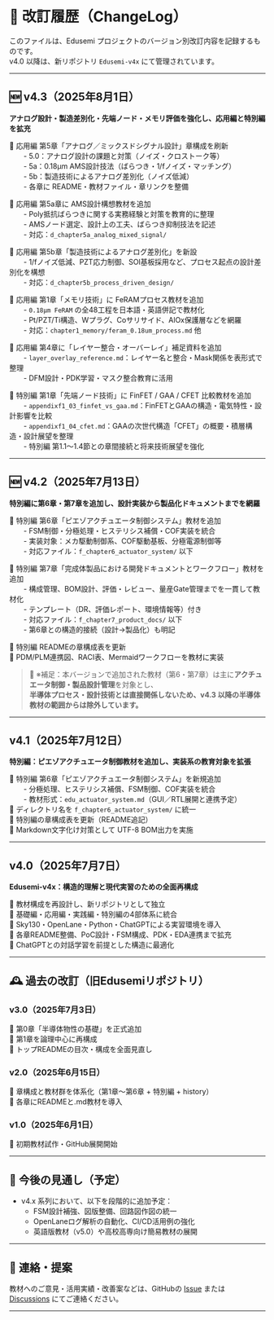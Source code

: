 # 📘 改訂履歴（ChangeLog）

このファイルは、Edusemi プロジェクトのバージョン別改訂内容を記録するものです。  
v4.0 以降は、新リポジトリ `Edusemi-v4x` にて管理されています。

---

## 🆕 v4.3（2025年8月1日）  
**アナログ設計・製造差別化・先端ノード・メモリ評価を強化し、応用編と特別編を拡充**

🔹 応用編 第5章「アナログ／ミックスドシグナル設計」章構成を刷新  
  - 5.0：アナログ設計の課題と対策（ノイズ・クロストーク等）  
  - 5a：0.18μm AMS設計技法（ばらつき・1/fノイズ・マッチング）  
  - 5b：製造技術によるアナログ差別化（ノイズ低減）  
  - 各章に README・教材ファイル・章リンクを整備

🔹 応用編 第5a章に AMS設計構想教材を追加  
  - Poly抵抗ばらつきに関する実務経験と対策を教育的に整理  
  - AMSノード選定、設計上の工夫、ばらつき抑制技法を記述  
  - 対応：`d_chapter5a_analog_mixed_signal/`

🔹 応用編 第5b章「製造技術によるアナログ差別化」を新設  
  - 1/fノイズ低減、PZT応力制御、SOI基板採用など、プロセス起点の設計差別化を構想  
  - 対応：`d_chapter5b_process_driven_design/`

🔹 応用編 第1章「メモリ技術」に FeRAMプロセス教材を追加  
  - `0.18μm FeRAM` の全48工程を日本語・英語併記で教材化  
  - Pt/PZT/Ti構造、Wプラグ、Coサリサイド、AlOx保護層などを網羅  
  - 対応：`chapter1_memory/feram_0.18um_process.md` 他

🔹 応用編 第4章に「レイヤー整合・オーバーレイ」補足資料を追加  
  - `layer_overlay_reference.md`：レイヤー名と整合・Mask関係を表形式で整理  
  - DFM設計・PDK学習・マスク整合教育に活用

🔹 特別編 第1章「先端ノード技術」に FinFET / GAA / CFET 比較教材を追加  
  - `appendixf1_03_finfet_vs_gaa.md`：FinFETとGAAの構造・電気特性・設計影響を比較  
  - `appendixf1_04_cfet.md`：GAAの次世代構造「CFET」の概要・積層構造・設計展望を整理  
  - 特別編 第1.1〜1.4節との章間接続と将来技術展望を強化

---

## 🆕 v4.2（2025年7月13日）  
**特別編に第6章・第7章を追加し、設計実装から製品化ドキュメントまでを網羅**

🔹 特別編 第6章「ピエゾアクチュエータ制御システム」教材を追加  
  - FSM制御・分極処理・ヒステリシス補償・COF実装を統合  
  - 実装対象：メカ駆動制御系、COF駆動基板、分極電源制御等  
  - 対応ファイル：`f_chapter6_actuator_system/` 以下

🔹 特別編 第7章「完成体製品における開発ドキュメントとワークフロー」教材を追加  
  - 構成管理、BOM設計、評価・レビュー、量産Gate管理までを一貫して教材化  
  - テンプレート（DR、評価レポート、環境情報等）付き  
  - 対応ファイル：`f_chapter7_product_docs/` 以下  
  - 第6章との構造的接続（設計→製品化）も明記

🔹 特別編 READMEの章構成表を更新  
🔹 PDM/PLM連携図、RACI表、Mermaidワークフローを教材に実装

> 💬 ※補足：本バージョンで追加された教材（第6・第7章）は主に**アクチュエータ制御・製品設計管理**を対象とし、  
> **半導体プロセス・設計技術とは直接関係しないため、v4.3 以降の半導体教材の範囲からは除外しています。**

---

## v4.1（2025年7月12日）  
**特別編：ピエゾアクチュエータ制御教材を追加し、実装系の教育対象を拡張**

🔹 特別編 第6章「ピエゾアクチュエータ制御システム」を新規追加  
  - 分極処理、ヒステリシス補償、FSM制御、COF実装を統合  
  - 教材形式：`edu_actuator_system.md`（GUI／RTL展開と連携予定）  
🔹 ディレクトリ名を `f_chapter6_actuator_system/` に統一  
🔹 特別編の章構成表を更新（README追記）  
🔹 Markdown文字化け対策として UTF-8 BOM出力を実施

---

## v4.0（2025年7月7日）  
**Edusemi-v4x：構造的理解と現代実習のための全面再構成**

🔹 教材構成を再設計し、新リポジトリとして独立  
🔹 基礎編・応用編・実践編・特別編の4部体系に統合  
🔹 Sky130・OpenLane・Python・ChatGPTによる実習環境を導入  
🔹 各章README整備、PoC設計・FSM構成、PDK・EDA連携まで拡充  
🔹 ChatGPTとの対話学習を前提とした構造に最適化

---

## 🕰 過去の改訂（旧Edusemiリポジトリ）

### v3.0（2025年7月3日）
🔹 第0章「半導体物性の基礎」を正式追加  
🔹 第1章を論理中心に再構成  
🔹 トップREADMEの目次・構成を全面見直し  

### v2.0（2025年6月15日）  
🔹 章構成と教材群を体系化（第1章〜第6章 + 特別編 + history）  
🔹 各章にREADMEと.md教材を導入  

### v1.0（2025年6月1日）  
🔹 初期教材試作・GitHub展開開始  

---

## 📌 今後の見通し（予定）

- v4.x 系列において、以下を段階的に追加予定：
  - FSM設計補強、図版整備、回路図作図の統一
  - OpenLaneログ解析の自動化、CI/CD活用例の強化
  - 英語版教材（v5.0）や高校高専向け簡易教材の展開

---

## 📝 連絡・提案

教材へのご意見・活用実績・改善案などは、GitHubの [Issue](https://github.com/Samizo-AITL/Edusemi-v4x/issues) または [Discussions](https://github.com/Samizo-AITL/Edusemi-v4x/discussions) にてご連絡ください。

---
